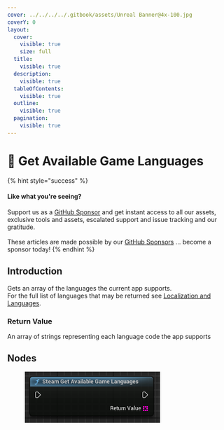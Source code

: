 ```yaml
---
cover: ../../../../.gitbook/assets/Unreal Banner@4x-100.jpg
coverY: 0
layout:
  cover:
    visible: true
    size: full
  title:
    visible: true
  description:
    visible: true
  tableOfContents:
    visible: true
  outline:
    visible: true
  pagination:
    visible: true
---
```


# 🔵 Get Available Game Languages

{% hint style="success" %}
#### Like what you're seeing?

Support us as a [GitHub Sponsor](../../../../become-a-sponsor/) and get instant access to all our assets, exclusive tools and assets, escalated support and issue tracking and our gratitude.\
\
These articles are made possible by our [GitHub Sponsors](../../../../become-a-sponsor/) ... become a sponsor today!
{% endhint %}

## Introduction

Gets an array of the languages the current app supports.\
For the full list of languages that may be returned see [Localization and Languages](https://partner.steamgames.com/doc/store/localization).

### Return Value

An array of strings representing each language code the app supports

## Nodes

<figure><img src="../../../../.gitbook/assets/image (211).png" alt=""><figcaption></figcaption></figure>
